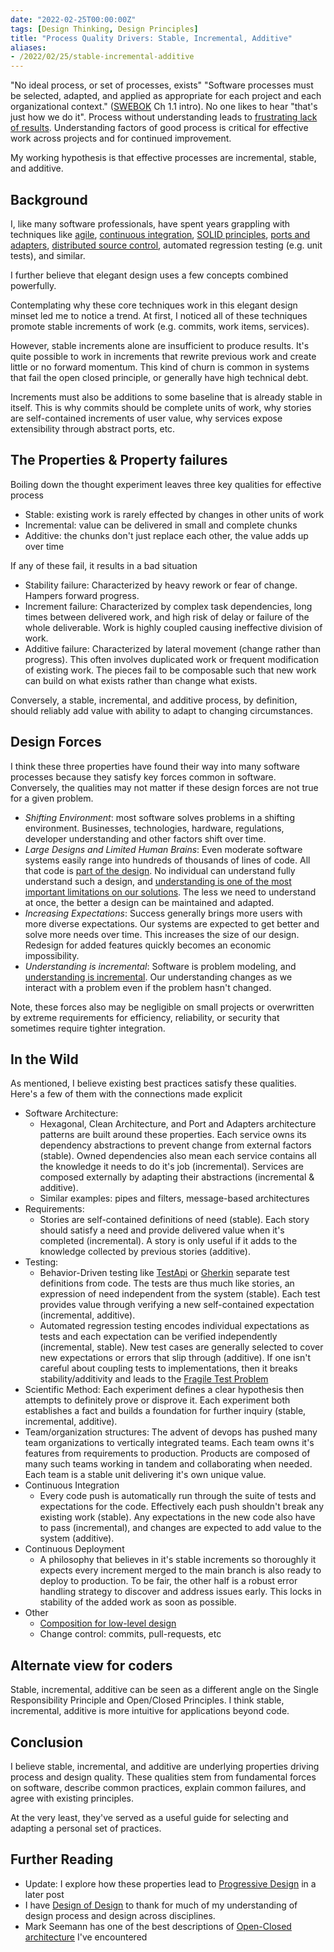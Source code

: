 ```yaml
---
date: "2022-02-25T00:00:00Z"
tags: [Design Thinking, Design Principles]
title: "Process Quality Drivers: Stable, Incremental, Additive"
aliases:
- /2022/02/25/stable-incremental-additive
---
```


"No ideal process, or set of processes, exists" "Software processes must be selected, adapted, and applied as appropriate for each project and each organizational context." ([SWEBOK](https://www.computer.org/education/bodies-of-knowledge/software-engineering/v3) Ch 1.1 intro). No one likes to hear "that's just how we do it". Process without understanding leads to [frustrating lack of results](https://stevemcconnell.com/articles/cargo-cult-software-engineering/). Understanding factors of good process is critical for effective work across projects and for continued improvement.

My working hypothesis is that effective processes are incremental, stable, and additive.

<!--more-->


## Background

I, like many software professionals, have spent years grappling with techniques like [agile](https://agilemanifesto.org/), [continuous integration](https://en.wikipedia.org/wiki/Continuous_integration), [SOLID principles](https://en.wikipedia.org/wiki/SOLID), [ports and adapters](https://blog.ploeh.dk/2013/12/03/layers-onions-ports-adapters-its-all-the-same/), [distributed source control](https://en.wikipedia.org/wiki/Distributed_version_control), automated regression testing (e.g. unit tests), and similar.

I further believe that elegant design uses a few concepts combined powerfully.

Contemplating why these core techniques work in this elegant design minset led me to notice a trend. At first, I noticed all of these techniques promote stable increments of work (e.g. commits, work items, services).

However, stable increments alone are insufficient to produce results. It's quite possible to work in increments that rewrite previous work and create little or no forward momentum. This kind of churn is common in systems that fail the open closed principle, or generally have high technical debt.

Increments must also be additions to some baseline that is already stable in itself. This is why commits should be complete units of work, why stories are self-contained increments of user value, why services expose extensibility through abstract ports, etc.


## The Properties & Property failures

Boiling down the thought experiment leaves three key qualities for effective process
- Stable: existing work is rarely effected by changes in other units of work
- Incremental: value can be delivered in small and complete chunks
- Additive: the chunks don't just replace each other, the value adds up over time

If any of these fail, it results in a bad situation

- Stability failure: Characterized by heavy rework or fear of change. Hampers forward progress.
- Increment failure: Characterized by complex task dependencies, long times between delivered work, and high risk of delay or failure of the whole deliverable. Work is highly coupled causing ineffective division of work.
- Additive failure: Characterized by lateral movement (change rather than progress). This often involves duplicated work or frequent modification of existing work. The pieces fail to be composable such that new work can build on what exists rather than change what exists.

Conversely, a stable, incremental, and additive process, by definition, should reliably add value with ability to adapt to changing circumstances.

## Design Forces

I think these three properties have found their way into many software processes because they satisfy key forces common in software. Conversely, the qualities may not matter if these design forces are not true for a given problem.

- *Shifting Environment*: most software solves problems in a shifting environment. Businesses, technologies, hardware, regulations, developer understanding and other factors shift over time.
- *Large Designs and Limited Human Brains*: Even moderate software systems easily range into hundreds of thousands of lines of code. All that code is [part of the design](https://www.developerdotstar.com/mag/articles/reeves_design.html). No individual can understand fully understand such a design, and [understanding is one of the most important limitations on our solutions](https://dl.acm.org/doi/10.1145/355604.361591). The less we need to understand at once, the better a design can be maintained and adapted.
- *Increasing Expectations*: Success generally brings more users with more diverse expectations. Our systems are expected to get better and solve more needs over time. This increases the size of our design. Redesign for added features quickly becomes an economic impossibility.
- *Understanding is incremental*: Software is problem modeling, and [understanding is incremental](https://en.wikipedia.org/wiki/Scientific_method). Our understanding changes as we interact with a problem even if the problem hasn't changed.

Note, these forces also may be negligible on small projects or overwritten by extreme requirements for efficiency, reliability, or security that sometimes require tighter integration.


## In the Wild

As mentioned, I believe existing best practices satisfy these qualities. Here's a few of them with the connections made explicit

- Software Architecture: 
  - Hexagonal, Clean Architecture, and Port and Adapters architecture patterns are built around these properties. Each service owns its dependency abstractions to prevent change from external factors (stable). Owned dependencies also mean each service contains all the knowledge it needs to do it's job (incremental). Services are composed externally by adapting their abstractions (incremental & additive).
  - Similar examples: pipes and filters, message-based architectures 
- Requirements: 
  - Stories are self-contained definitions of need (stable). Each story should satisfy a need and provide delivered value when it's completed (incremental). A story is only useful if it adds to the knowledge collected by previous stories (additive).
- Testing: 
  - Behavior-Driven testing like [TestApi](../../posts/2020/2020-08-21-Test-Api-InPractice.md) or [Gherkin](https://specflow.org/learn/gherkin/) separate test definitions from code. The tests are thus much like stories, an expression of need independent from the system (stable). Each test provides value through verifying a new self-contained expectation (incremental, additive).
  - Automated regression testing encodes individual expectations as tests and each expectation can be verified independently (incremental, stable). New test cases are generally selected to cover new expectations or errors that slip through (additive). If one isn't careful about coupling tests to implementations, then it breaks stability/additivity and leads to the [Fragile Test Problem](http://xunitpatterns.com/Fragile%20Test.html)
- Scientific Method: Each experiment defines a clear hypothesis then attempts to definitely prove or disprove it. Each experiment both establishes a fact and builds a foundation for further inquiry (stable, incremental, additive).
- Team/organization structures: The advent of devops has pushed many team organizations to vertically integrated teams. Each team owns it's features from requirements to production. Products are composed of many such teams working in tandem and collaborating when needed. Each team is a stable unit delivering it's own unique value.
- Continuous Integration 
  - Every code push is automatically run through the suite of tests and expectations for the code. Effectively each push shouldn't break any existing work (stable). Any expectations in the new code also have to pass (incremental), and changes are expected to add value to the system (additive). 
- Continuous Deployment
  - A philosophy that believes in it's stable increments so thoroughly it expects every increment merged to the main branch is also ready to deploy to production. To be fair, the other half is a robust error handling strategy to discover and address issues early. This locks in stability of the added work as soon as possible.
- Other
  - [Composition for low-level design](https://fsharpforfunandprofit.com/composition/)
  - Change control: commits, pull-requests, etc

## Alternate view for coders

Stable, incremental, additive can be seen as a different angle on the Single Responsibility Principle and Open/Closed Principles. I think stable, incremental, additive is more intuitive for applications beyond code.

## Conclusion

I believe stable, incremental, and additive are underlying properties driving process and design quality. These qualities stem from fundamental forces on software, describe common practices, explain common failures, and agree with existing principles. 

At the very least, they've served as a useful guide for selecting and adapting a personal set of practices. 

## Further Reading
- Update: I explore how these properties lead to [Progressive Design](../../posts/2022/2022-03-04-Progressive-Design.md) in a later post 
- I have [Design of Design](https://www.amazon.com/Design-Essays-Computer-Scientist/dp/B005YWVRE2) to thank for much of my understanding of design process and design across disciplines.
- Mark Seemann has one of the best descriptions of [Open-Closed architecture](https://blog.ploeh.dk/2013/12/03/layers-onions-ports-adapters-its-all-the-same/) I've encountered
